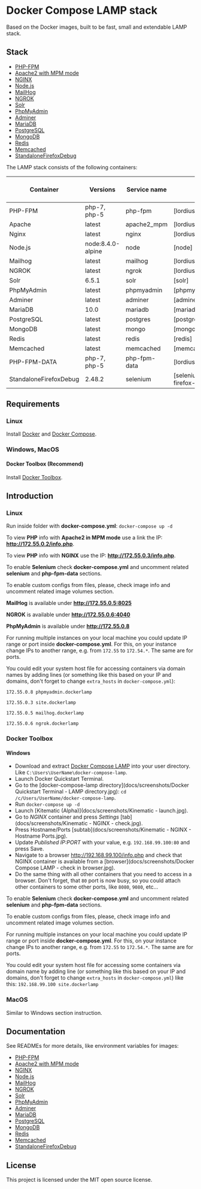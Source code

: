 # Docker Compose LAMP stack
Based on the Docker images, built to be fast, small and extendable LAMP stack.

## Stack
* [PHP-FPM](https://github.com/a-kom/alpine-php_fpm)
* [Apache2 with MPM mode](https://github.com/a-kom/alpine-apache)
* [NGINX](https://github.com/a-kom/alpine-nginx)
* [Node.js](https://github.com/nodejs/docker-node)
* [MailHog](https://github.com/a-kom/alpine-mailhog)
* [NGROK](https://github.com/a-kom/alpine-ngrok)
* [Solr](https://github.com/docker-solr/docker-solr)
* [PhpMyAdmin](https://github.com/phpmyadmin/phpmyadmin)
* [Adminer](https://github.com/TimWolla/docker-adminer)
* [MariaDB](https://github.com/docker-library/mariadb)
* [PostgreSQL](https://github.com/docker-library/postgres)
* [MongoDB](https://github.com/docker-library/mongo)
* [Redis](https://github.com/docker-library/redis)
* [Memcached](https://github.com/docker-library/memcached)
* [StandaloneFirefoxDebug](https://github.com/SeleniumHQ/docker-selenium/tree/master/StandaloneFirefoxDebug)


The LAMP stack consists of the following containers:

| Container | Versions | Service name | Image | Enabled by default |
| --------- | -------- | ------------ | ----- | ------------------ |
| PHP-FPM                   | php-7, php-5       | php-fpm     | [lordius/alpine-php_fpm]                     | ✓ |
| Apache                    | latest             | apache2_mpm | [lordius/alpine-apache]                      | ✓ |
| Nginx                     | latest             | nginx       | [lordius/alpine-nginx]                       | ✓ |
| Node.js                   | node:8.4.0-alpine  | node        | [node]                                       |   |
| Mailhog                   | latest             | mailhog     | [lordius/alpine-mailhog]                     | ✓ |
| NGROK                     | latest             | ngrok       | [lordius/alpine-ngrok]                       | ✓ |
| Solr                      | 6.5.1              | solr        | [solr]                                       |   |
| PhpMyAdmin                | latest             | phpmyadmin  | [phpmyadmin/phpmyadmin]                      | ✓ |
| Adminer                   | latest             | adminer     | [adminer]                                    |   |
| MariaDB                   | 10.0               | mariadb     | [mariadb]                                    | ✓ |
| PostgreSQL                | latest             | postgres    | [postgres]                                   |   |
| MongoDB                   | latest             | mongo       | [mongo]                                      |   |
| Redis                     | latest             | redis       | [redis]                                      |   |
| Memcached                 | latest             | memcached   | [memcached]                                  |   |
| PHP-FPM-DATA              | php-7, php-5       | php-fpm-data| [lordius/alpine-php_fpm]                     |   |
| StandaloneFirefoxDebug    | 2.48.2             | selenium    | [selenium/standalone-firefox-debug]          |   |

## Requirements
### Linux

Install [Docker](https://docs.docker.com/engine/installation) and [Docker Compose](https://docs.docker.com/compose/install).

### Windows, MacOS
#### Docker Toolbox (Recommend)

Install [Docker Toolbox](https://docs.docker.com/toolbox/overview).

##  Introduction
### Linux
Run inside folder with **docker-compose.yml**: `docker-compose up -d`

To view **PHP** info with **Apache2 in MPM mode** use a link the IP: **http://172.55.0.2/info.php**.

To view **PHP** info with **NGINX** use the IP: **http://172.55.0.3/info.php**.

To enable **Selenium** check **docker-compose.yml** and uncomment related **selenium** and **php-fpm-data** sections.

To enable custom configs from files, please, check image info and uncomment related image volumes section.


**MailHog** is available under **http://172.55.0.5:8025**

**NGROK** is available under **http://172.55.0.6:4040**

**PhpMyAdmin** is available under **http://172.55.0.8**


For running multiple instances on your local machine you could update IP range or port inside **docker-compose.yml**. For this, on your instance change IPs to another range, e.g. from `172.55` to `172.54.*`. The same are for ports.

You could edit your system host file for accessing containers via domain names by adding lines (or something like this based on your IP and domains, don't forget to change `extra_hosts` in `docker-compose.yml`):

`172.55.0.8 phpmyadmin.dockerlamp`

`172.55.0.3 site.dockerlamp`

`172.55.0.5 mailhog.dockerlamp`

`172.55.0.6 ngrok.dockerlamp`

### Docker Toolbox
#### Windows
* Download and extract [Docker Compose LAMP](https://github.com/a-kom/docker-compose-lamp/releases) into your user directory.
Like `C:\Users\UserName\docker-compose-lamp`.
* Launch Docker Quickstart Terminal.
* Go to the [docker-compose-lamp directory](docs/screenshots/Docker Quickstart Terminal - LAMP directory.jpg): `cd /c/Users/UserName/docker-compose-lamp`.
* Run `docker-compose up -d`
* Launch [Kitematic (Alpha)](docs/screenshots/Kinematic - launch.jpg).
* Go to *NGINX* container and press *Settings* [tab](docs/screenshots/Kinematic - NGINX - check.jpg).
* Press Hostname/Ports [subtab](docs/screenshots/Kinematic - NGINX - Hostname Ports.jpg).
* Update *Published IP:PORT* with your value, e.g. `192.168.99.100:80` and press Save.
* Navigate to a browser http://192.168.99.100/info.php and check that NGINX container is available from a [browser](docs/screenshots/Docker Compose LAMP - check in browser.jpg).
* Do the same thing with all other containers that you need to access in a browser. Don't forget, that `80` port is now busy, so
you could attach other containers to some other ports, like `8080`, `9080`, etc...

To enable **Selenium** check **docker-compose.yml** and uncomment related **selenium** and **php-fpm-data** sections.

To enable custom configs from files, please, check image info and uncomment related image volumes section.

For running multiple instances on your local machine you could update IP range or port inside **docker-compose.yml**. For this, on your instance change IPs to another range, e.g. from `172.55` to `172.54.*`. The same are for ports.

You could edit your system host file for accessing some containers via domain name by adding line (or something like this based on your IP and domains, don't forget to change `extra_hosts` in `docker-compose.yml`) like this:
`192.168.99.100 site.dockerlamp`

### MacOS
Similar to Windows section instruction.

## Documentation
See READMEs for more details, like environment variables for images:

* [PHP-FPM](https://github.com/a-kom/alpine-php_fpm/blob/php-7/README.md)
* [Apache2 with MPM mode](https://github.com/a-kom/alpine-apache/blob/master/README.md)
* [NGINX](https://github.com/a-kom/alpine-nginx/blob/master/README.md)
* [Node.js](https://github.com/nodejs/docker-node)
* [MailHog](https://github.com/a-kom/alpine-mailhog/blob/master/README.md)
* [NGROK](https://github.com/a-kom/alpine-ngrok/blob/master/README.md)
* [Solr](https://github.com/docker-solr/docker-solr)
* [PhpMyAdmin](https://github.com/phpmyadmin/phpmyadmin)
* [Adminer](https://github.com/TimWolla/docker-adminer)
* [MariaDB](https://github.com/docker-library/mariadb)
* [PostgreSQL](https://github.com/docker-library/postgres)
* [MongoDB](https://github.com/docker-library/mongo)
* [Redis](https://github.com/docker-library/redis)
* [Memcached](https://github.com/docker-library/memcached)
* [StandaloneFirefoxDebug](https://github.com/SeleniumHQ/docker-selenium/tree/master/StandaloneFirefoxDebug)

## License

This project is licensed under the MIT open source license.

